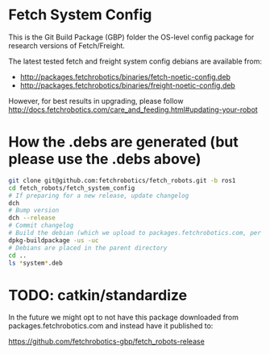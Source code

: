 # Fetch System Config

This is the Git Build Package (GBP) folder the OS-level config package
for research versions of Fetch/Freight.

The latest tested fetch and freight system config debians are available from:

- http://packages.fetchrobotics/binaries/fetch-noetic-config.deb
- http://packages.fetchrobotics/binaries/freight-noetic-config.deb

However, for best results in upgrading, please follow
http://docs.fetchrobotics.com/care_and_feeding.html#updating-your-robot

# How the .debs are generated (but please use the .debs above)

```bash
git clone git@github.com:fetchrobotics/fetch_robots.git -b ros1
cd fetch_robots/fetch_system_config
# If preparing for a new release, update changelog
dch
# Bump version
dch --release
# Commit changelog
# Build the debian (which we upload to packages.fetchrobotics.com, per above)
dpkg-buildpackage -us -uc
# Debians are placed in the parent directory
cd ..
ls *system*.deb
```

# TODO: catkin/standardize

In the future we might opt to not have this package downloaded from
packages.fetchrobotics.com and instead have it published to:

https://github.com/fetchrobotics-gbp/fetch_robots-release
